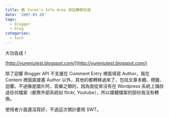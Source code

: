 ```yaml
---
title: 舊 Yuren's Info Area 測試轉移完成
date: '2007-03-28'
tags:
  - blogger
  - blog
categories:
  - tech
---
```

大功告成！  
  
[http://yurenjutest.blogspot.com/](http://yurenjutest.blogspot.com/)  
  
除了迴響 Blogger API 不支援在 Comment Entry 裡面填寫 Author，我在 Content 裡面直接塞 Author 以外，其他的都轉移過來了，包括文章本體、標籤、迴響。不過像是圖片阿，音樂之類的，因為我從來沒有在 Wordpress 系統上儲存過任何檔案（都靠外部系統如 flickr, Youtube），所以媒體檔案的部份我沒有轉換。  
  
使用者介面還沒寫好，不過這次預計要用 SWT。
